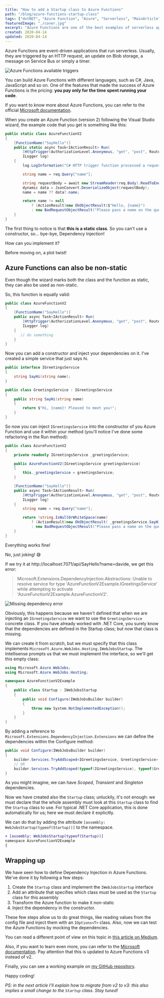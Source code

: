 ```yaml
---
title: "How to add a Startup class to Azure Functions"
path: "/blog/azure-functions-startup-class"
tags: ["dotNET", "Azure Function", "Azure", "Serverless", "MainArticle"]
featuredImage: "./cover.jpg"
excerpt: "Azure Functions are one of the best examples of serverless applications. By default you can't use Dependency injection: here's how you can configure it by adding the Startup class."
created: 2020-04-14
updated: 2020-04-14
---
```


Azure Functions are event-driven applications that run serverless. Usually, they are triggered by an HTTP request, an update on Blob storage, a message on Service Bus or simply a timer.

![Azure Functions available triggers](./Azure-function-triggers.png "List of triggers available for Azure Functions")

You can build Azure Functions with different languages, such as C#, Java, JavaScript and so on. One of the features that made the success of Azure Functions is the pricing: **you pay only for the time spent running your code**.

If you want to know more about Azure Functions, you can refer to the official [Microsoft documentation](https://docs.microsoft.com/en-us/azure/azure-functions/functions-overview "Azure Functions overview").

When you create an Azure Function (version 2) following the Visual Studio wizard, the example code that you get is something like this:

```cs
public static class AzureFunctionV2
{
    [FunctionName("SayHello")]
    public static async Task<IActionResult> Run(
        [HttpTrigger(AuthorizationLevel.Anonymous, "get", "post", Route = null)] HttpRequest req,
        ILogger log)
    {
        log.LogInformation("C# HTTP trigger function processed a request.");

        string name = req.Query["name"];

        string requestBody = await new StreamReader(req.Body).ReadToEndAsync();
        dynamic data = JsonConvert.DeserializeObject(requestBody);
        name = name ?? data?.name;

        return name != null
            ? (ActionResult)new OkObjectResult($"Hello, {name}")
            : new BadRequestObjectResult("Please pass a name on the query string or in the request body");
    }
}

```

The first thing to notice is that **this is a static class**. So you can't use a constructor, so... bye-bye, Dependency Injection!

How can you implement it?

Before moving on, a plot twist!

## Azure Functions can also be non-static

Even though the wizard marks both the class and the function as static, they can also be used as non-static.

So, this function is equally valid:

```cs
public class AzureFunctionV2
{
    [FunctionName("SayHello")]
    public async Task<IActionResult> Run(
        [HttpTrigger(AuthorizationLevel.Anonymous, "get", "post", Route = null)] HttpRequest req,
        ILogger log)
    {
       // do something
    }
}
```

Now you can add a constructor and inject your dependencies on it. I've created a simple service that just says hi.

```cs
public interface IGreetingsService
{
    string SayHi(string name);
}

public class GreetingsService : IGreetingsService
{
    public string SayHi(string name)
    {
        return $"Hi, {name}! Pleased to meet you!";
    }
}
```

So now you can inject `IGreetingsService` into the constructor of you Azure Function and use it within your method (you'll notice I've done some refactoring in the Run method):

```cs
public class AzureFunctionV2
{
    private readonly IGreetingsService _greetingsService;

    public AzureFunctionV2(IGreetingsService greetingsService)
    {
        this._greetingsService = greetingsService;
    }

    [FunctionName("SayHello")]
    public async Task<IActionResult> Run(
        [HttpTrigger(AuthorizationLevel.Anonymous, "get", "post", Route = null)] HttpRequest req,
        ILogger log)
    {
        string name = req.Query["name"];

        return !string.IsNullOrWhiteSpace(name)
            ? (ActionResult)new OkObjectResult( _greetingsService.SayHi(name) )
            : new BadRequestObjectResult("Please pass a name on the query string or in the request body");
    }
}
```

Everything works fine!

No, just joking! 😅

If we try it at http://localhost:7071/api/SayHello?name=davide, we get this error:

> Microsoft.Extensions.DependencyInjection.Abstractions: Unable to resolve service for type 'AzureFunctionV2Example.IGreetingsService' while attempting to activate 'AzureFunctionV2Example.AzureFunctionV2'.

![Missing dependency error](./DI-missing-dependency.png "Missing dependency error")

Obviously, this happens because we haven't defined that when we are injecting an `IGreetingsService` we want to use the `GreetingsService` concrete class. If you have already worked with .NET Core, you surely know that the dependencies are defined in the Startup class; but now that class is missing.

We can create it from scratch, but we must specify that this class implements `Microsoft.Azure.WebJobs.Hosting.IWebJobsStartup`. The Intellisense prompts us that we must implement the interface, so we'll get this empty class:

```cs
using Microsoft.Azure.WebJobs;
using Microsoft.Azure.WebJobs.Hosting;

namespace AzureFunctionV2Example
{
    public class Startup : IWebJobsStartup
    {
        public void Configure(IWebJobsBuilder builder)
        {
            throw new System.NotImplementedException();
        }
    }
}

```

By adding a reference to `Microsoft.Extensions.DependencyInjection.Extensions` we can define the dependencies within the Configure method:

```cs
public void Configure(IWebJobsBuilder builder)
{
    builder.Services.TryAddScoped<IGreetingsService, GreetingsService>();
    // OR
    builder.Services.TryAddScoped(typeof(IGreetingsService), typeof(GreetingsService));
}
```

As you might imagine, we can have _Scoped_, _Transient_ and _Singleton_ dependencies.

Now we have created also the `Startup` class; unluckily, it's not enough: we must declare that the whole assembly must look at this `Startup` class to find the `Startup` class to use. For typical .NET Core application, this is done automatically for us; here we must declare it explicitly.

We can do that by adding the attribute `[assembly: WebJobsStartup(typeof(Startup))]` to the namespace.

```diff
+ [assembly: WebJobsStartup(typeof(Startup))]
namespace AzureFunctionV2Example
{
```

## Wrapping up

We have seen how to define Dependency Injection in Azure Functions. We've done it by following a few steps:

1. Create the `Startup` class and implement the `IWebJobsStartup` interface
2. Add an attribute that specifies which class must be used as the `Startup` class for this assembly
3. Transform the Azure function to make it non-static
4. Inject the dependency in the constructor.

These few steps allow us to do great things, like reading values from the config file and inject them with an `IOptions<T>` class. Also, now we can test the Azure Functions by mocking the dependencies.

You can read a different point of view on this topic in [this article on Medium](https://medium.com/hitachisolutions-braintrust/azure-functions-v2-dependency-injection-using-net-core-fccd93b80c0).

Also, if you want to learn even more, you can refer to the [Microsoft documentation](https://docs.microsoft.com/en-us/azure/azure-functions/functions-dotnet-dependency-injection). Pay attention that this is updated to Azure Functions v3 instead of v2.

Finally, you can see a working example on [my GitHub repository](https://github.com/code4it-dev/AzureFunctionV2Example).

Happy coding!

_PS: in the next article I'll explain how to migrate from v2 to v3: this also implies a small change to the `Startup` class. Stay tuned!_
